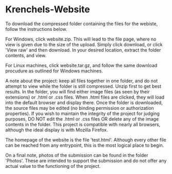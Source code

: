 # Krenchels-Website
To download the compressed folder containing the files for the webiste, follow the instructions below.

For Windows, click website.zip. This will lead to the file page, where no view is given due to the size of the upload. Simply click download, or click 'View raw' and then download. In your desired location, extract the folder contents, and view.

For Linux machines, click website.tar.gz, and follow the same download procudure as outlined for Windows machines. 

A note about the project: keep all files together in one folder, and do not attempt to view while the folder is still compressed. Unzip first to get best results. In the folder, you will find either image files (as seen by their extensions) or .html or .css files. When .html files are clicked, they will load into the default browser and display there. Once the folder is downloaded, the source files may be edited (no binding permission or authorization properties). If you wish to maintain the integrity of the project for judging purposes, DO NOT edit the .html or .css files OR delete any of the image contents in the folder. This project is compatible with nearly all browsers, although the ideal display is with Mozilla Firefox. 

The homepage of the website is the file 'test.html'. Although every other file can be reached from any entrypoint, this is the most logical place to begin.

On a final note, photos of the submission can be found in the folder 'Photos'. These are intended to support the submission and do not offer any actual value to the functioning of the project.  
